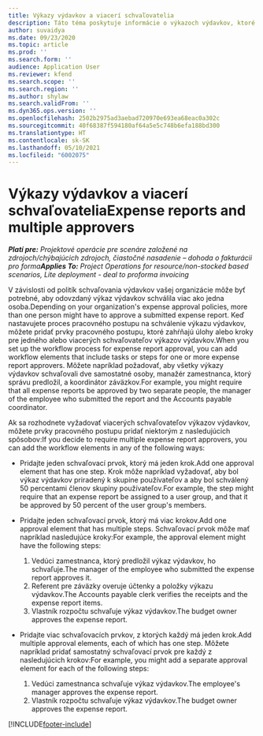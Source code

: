 ```yaml
---
title: Výkazy výdavkov a viacerí schvaľovatelia
description: Táto téma poskytuje informácie o výkazoch výdavkov, ktoré si vyžadujú schválenie viac ako jednou osobou.
author: suvaidya
ms.date: 09/23/2020
ms.topic: article
ms.prod: ''
ms.search.form: ''
audience: Application User
ms.reviewer: kfend
ms.search.scope: ''
ms.search.region: ''
ms.author: shylaw
ms.search.validFrom: ''
ms.dyn365.ops.version: ''
ms.openlocfilehash: 2502b2975ad3aebad720970e693ea68eac0a302c
ms.sourcegitcommit: 40f68387f594180af64a5e5c748b6efa188bd300
ms.translationtype: HT
ms.contentlocale: sk-SK
ms.lasthandoff: 05/10/2021
ms.locfileid: "6002075"
---
```

# <a name="expense-reports-and-multiple-approvers"></a><span data-ttu-id="c2bb4-103">Výkazy výdavkov a viacerí schvaľovatelia</span><span class="sxs-lookup"><span data-stu-id="c2bb4-103">Expense reports and multiple approvers</span></span>

<span data-ttu-id="c2bb4-104">_**Platí pre:** Projektové operácie pre scenáre založené na zdrojoch/chýbajúcich zdrojoch, čiastočné nasadenie – dohoda o fakturácii pro forma_</span><span class="sxs-lookup"><span data-stu-id="c2bb4-104">_**Applies To:** Project Operations for resource/non-stocked based scenarios, Lite deployment - deal to proforma invoicing_</span></span>

<span data-ttu-id="c2bb4-105">V závislosti od politík schvaľovania výdavkov vašej organizácie môže byť potrebné, aby odovzdaný výkaz výdavkov schválila viac ako jedna osoba.</span><span class="sxs-lookup"><span data-stu-id="c2bb4-105">Depending on your organization's expense approval policies, more than one person might have to approve a submitted expense report.</span></span> <span data-ttu-id="c2bb4-106">Keď nastavujete proces pracovného postupu na schválenie výkazu výdavkov, môžete pridať prvky pracovného postupu, ktoré zahŕňajú úlohy alebo kroky pre jedného alebo viacerých schvaľovateľov výkazov výdavkov.</span><span class="sxs-lookup"><span data-stu-id="c2bb4-106">When you set up the workflow process for expense report approval, you can add workflow elements that include tasks or steps for one or more expense report approvers.</span></span> <span data-ttu-id="c2bb4-107">Môžete napríklad požadovať, aby všetky výkazy výdavkov schvaľovali dve samostatné osoby, manažér zamestnanca, ktorý správu predložil, a koordinátor záväzkov.</span><span class="sxs-lookup"><span data-stu-id="c2bb4-107">For example, you might require that all expense reports be approved by two separate people, the manager of the employee who submitted the report and the Accounts payable coordinator.</span></span>

<span data-ttu-id="c2bb4-108">Ak sa rozhodnete vyžadovať viacerých schvaľovateľov výkazov výdavkov, môžete prvky pracovného postupu pridať niektorým z nasledujúcich spôsobov:</span><span class="sxs-lookup"><span data-stu-id="c2bb4-108">If you decide to require multiple expense report approvers, you can add the workflow elements in any of the following ways:</span></span>

- <span data-ttu-id="c2bb4-109">Pridajte jeden schvaľovací prvok, ktorý má jeden krok.</span><span class="sxs-lookup"><span data-stu-id="c2bb4-109">Add one approval element that has one step.</span></span> <span data-ttu-id="c2bb4-110">Krok môže napríklad vyžadovať, aby bol výkaz výdavkov priradený k skupine používateľov a aby bol schválený 50 percentami členov skupiny používateľov.</span><span class="sxs-lookup"><span data-stu-id="c2bb4-110">For example, the step might require that an expense report be assigned to a user group, and that it be approved by 50 percent of the user group's members.</span></span>
- <span data-ttu-id="c2bb4-111">Pridajte jeden schvaľovací prvok, ktorý má viac krokov.</span><span class="sxs-lookup"><span data-stu-id="c2bb4-111">Add one approval element that has multiple steps.</span></span> <span data-ttu-id="c2bb4-112">Schvaľovací prvok môže mať napríklad nasledujúce kroky:</span><span class="sxs-lookup"><span data-stu-id="c2bb4-112">For example, the approval element might have the following steps:</span></span>

    1. <span data-ttu-id="c2bb4-113">Vedúci zamestnanca, ktorý predložil výkaz výdavkov, ho schvaľuje.</span><span class="sxs-lookup"><span data-stu-id="c2bb4-113">The manager of the employee who submitted the expense report approves it.</span></span>
    2. <span data-ttu-id="c2bb4-114">Referent pre záväzky overuje účtenky a položky výkazu výdavkov.</span><span class="sxs-lookup"><span data-stu-id="c2bb4-114">The Accounts payable clerk verifies the receipts and the expense report items.</span></span>
    3. <span data-ttu-id="c2bb4-115">Vlastník rozpočtu schvaľuje výkaz výdavkov.</span><span class="sxs-lookup"><span data-stu-id="c2bb4-115">The budget owner approves the expense report.</span></span>

- <span data-ttu-id="c2bb4-116">Pridajte viac schvaľovacích prvkov, z ktorých každý má jeden krok.</span><span class="sxs-lookup"><span data-stu-id="c2bb4-116">Add multiple approval elements, each of which has one step.</span></span> <span data-ttu-id="c2bb4-117">Môžete napríklad pridať samostatný schvaľovací prvok pre každý z nasledujúcich krokov:</span><span class="sxs-lookup"><span data-stu-id="c2bb4-117">For example, you might add a separate approval element for each of the following steps:</span></span>

    1. <span data-ttu-id="c2bb4-118">Vedúci zamestnanca schvaľuje výkaz výdavkov.</span><span class="sxs-lookup"><span data-stu-id="c2bb4-118">The employee's manager approves the expense report.</span></span>
    2. <span data-ttu-id="c2bb4-119">Vlastník rozpočtu schvaľuje výkaz výdavkov.</span><span class="sxs-lookup"><span data-stu-id="c2bb4-119">The budget owner approves the expense report.</span></span>


[!INCLUDE[footer-include](../includes/footer-banner.md)]